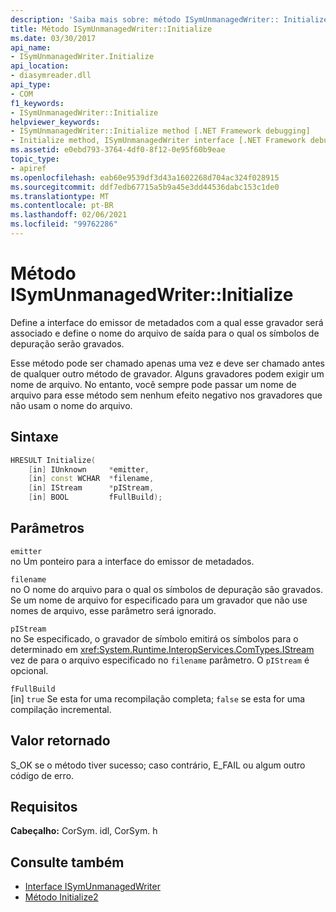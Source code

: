 ```yaml
---
description: 'Saiba mais sobre: método ISymUnmanagedWriter:: Initialize'
title: Método ISymUnmanagedWriter::Initialize
ms.date: 03/30/2017
api_name:
- ISymUnmanagedWriter.Initialize
api_location:
- diasymreader.dll
api_type:
- COM
f1_keywords:
- ISymUnmanagedWriter::Initialize
helpviewer_keywords:
- ISymUnmanagedWriter::Initialize method [.NET Framework debugging]
- Initialize method, ISymUnmanagedWriter interface [.NET Framework debugging]
ms.assetid: e0ebd793-3764-4df0-8f12-0e95f60b9eae
topic_type:
- apiref
ms.openlocfilehash: eab60e9539df3d43a1602268d704ac324f028915
ms.sourcegitcommit: ddf7edb67715a5b9a45e3dd44536dabc153c1de0
ms.translationtype: MT
ms.contentlocale: pt-BR
ms.lasthandoff: 02/06/2021
ms.locfileid: "99762286"
---
```

# <a name="isymunmanagedwriterinitialize-method"></a>Método ISymUnmanagedWriter::Initialize

Define a interface do emissor de metadados com a qual esse gravador será associado e define o nome do arquivo de saída para o qual os símbolos de depuração serão gravados.  
  
 Esse método pode ser chamado apenas uma vez e deve ser chamado antes de qualquer outro método de gravador. Alguns gravadores podem exigir um nome de arquivo. No entanto, você sempre pode passar um nome de arquivo para esse método sem nenhum efeito negativo nos gravadores que não usam o nome do arquivo.  
  
## <a name="syntax"></a>Sintaxe  
  
```cpp  
HRESULT Initialize(  
    [in] IUnknown     *emitter,  
    [in] const WCHAR  *filename,  
    [in] IStream      *pIStream,  
    [in] BOOL         fFullBuild);  
```  
  
## <a name="parameters"></a>Parâmetros  

 `emitter`  
 no Um ponteiro para a interface do emissor de metadados.  
  
 `filename`  
 no O nome do arquivo para o qual os símbolos de depuração são gravados. Se um nome de arquivo for especificado para um gravador que não use nomes de arquivo, esse parâmetro será ignorado.  
  
 `pIStream`  
 no Se especificado, o gravador de símbolo emitirá os símbolos para o determinado em <xref:System.Runtime.InteropServices.ComTypes.IStream> vez de para o arquivo especificado no `filename` parâmetro. O `pIStream` é opcional.  
  
 `fFullBuild`  
 [in] `true` Se esta for uma recompilação completa; `false` se esta for uma compilação incremental.  
  
## <a name="return-value"></a>Valor retornado  

 S_OK se o método tiver sucesso; caso contrário, E_FAIL ou algum outro código de erro.  
  
## <a name="requirements"></a>Requisitos  

 **Cabeçalho:** CorSym. idl, CorSym. h  
  
## <a name="see-also"></a>Consulte também

- [Interface ISymUnmanagedWriter](isymunmanagedwriter-interface.md)
- [Método Initialize2](isymunmanagedwriter-initialize2-method.md)
